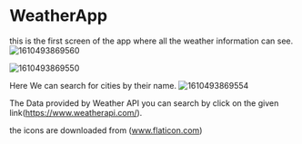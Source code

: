 # WeatherApp
 this is the first screen of the app where all the weather information can see. 
![1610493869560](https://user-images.githubusercontent.com/56579935/104396625-09434100-5571-11eb-9830-f636113f47f4.jpg)


![1610493869550](https://user-images.githubusercontent.com/56579935/104396629-0ba59b00-5571-11eb-80cb-0dbdb14b46a8.jpg)
	
	
Here We can search for cities by their name.
![1610493869554](https://user-images.githubusercontent.com/56579935/104396676-27a93c80-5571-11eb-9f83-4392277cca36.jpg)


The Data provided by Weather API
 you can search by click on the given link(https://www.weatherapi.com/).
 
 the icons are downloaded from (www.flaticon.com)
